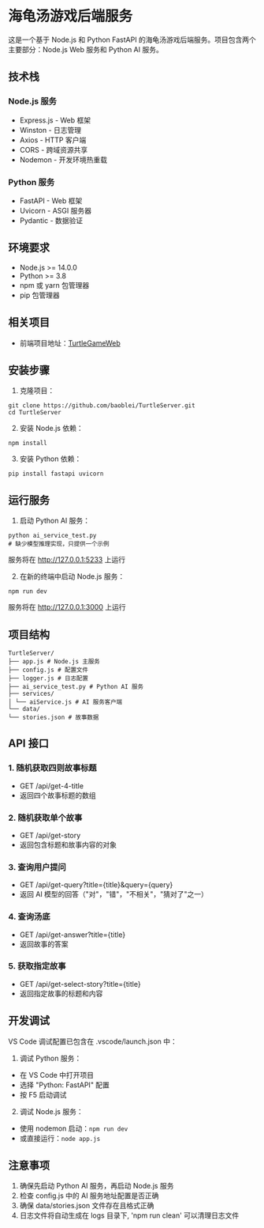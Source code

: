 # 海龟汤游戏后端服务

这是一个基于 Node.js 和 Python FastAPI 的海龟汤游戏后端服务。项目包含两个主要部分：Node.js Web 服务和 Python AI 服务。

## 技术栈

### Node.js 服务
- Express.js - Web 框架
- Winston - 日志管理
- Axios - HTTP 客户端
- CORS - 跨域资源共享
- Nodemon - 开发环境热重载

### Python 服务
- FastAPI - Web 框架
- Uvicorn - ASGI 服务器
- Pydantic - 数据验证

## 环境要求

- Node.js >= 14.0.0
- Python >= 3.8
- npm 或 yarn 包管理器
- pip 包管理器

## 相关项目
- 前端项目地址：[TurtleGameWeb](https://github.com/baoblei/TurtleGameWeb)
## 安装步骤

1. 克隆项目：
```shell
git clone https://github.com/baoblei/TurtleServer.git
cd TurtleServer
```

2. 安装 Node.js 依赖：
```shell
npm install
```

3. 安装 Python 依赖：
```shell
pip install fastapi uvicorn
```

## 运行服务

1. 启动 Python AI 服务：
```shell
python ai_service_test.py
# 缺少模型推理实现，只提供一个示例
```
服务将在 http://127.0.0.1:5233 上运行

2. 在新的终端中启动 Node.js 服务：
```shell
npm run dev
```
服务将在 http://127.0.0.1:3000 上运行

## 项目结构
```
TurtleServer/
├── app.js # Node.js 主服务
├── config.js # 配置文件
├── logger.js # 日志配置
├── ai_service_test.py # Python AI 服务
├── services/
│ └── aiService.js # AI 服务客户端
└── data/
└── stories.json # 故事数据
```


## API 接口

### 1. 随机获取四则故事标题
- GET /api/get-4-title
- 返回四个故事标题的数组

### 2. 随机获取单个故事
- GET /api/get-story
- 返回包含标题和故事内容的对象

### 3. 查询用户提问
- GET /api/get-query?title={title}&query={query}
- 返回 AI 模型的回答（"对"，"错"，"不相关"，"猜对了"之一）

### 4. 查询汤底
- GET /api/get-answer?title={title}
- 返回故事的答案

### 5. 获取指定故事
- GET /api/get-select-story?title={title}
- 返回指定故事的标题和内容

## 开发调试

VS Code 调试配置已包含在 .vscode/launch.json 中：

1. 调试 Python 服务：
- 在 VS Code 中打开项目
- 选择 "Python: FastAPI" 配置
- 按 F5 启动调试

2. 调试 Node.js 服务：
- 使用 nodemon 启动：`npm run dev`
- 或直接运行：`node app.js`

## 注意事项

1. 确保先启动 Python AI 服务，再启动 Node.js 服务
2. 检查 config.js 中的 AI 服务地址配置是否正确
3. 确保 data/stories.json 文件存在且格式正确
4. 日志文件将自动生成在 logs 目录下, 'npm run clean' 可以清理日志文件
